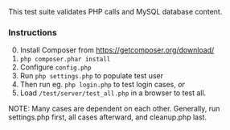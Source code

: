 This test suite validates PHP calls and MySQL database content.

### Instructions

0. Install Composer from https://getcomposer.org/download/
1. `php composer.phar install`
2. Configure `config.php`
3. Run `php settings.php` to populate test user
4. Then run eg. `php login.php` to test login cases, _or_
5. Load `/test/server/test_all.php` in a browser to test all.

NOTE: Many cases are dependent on each other. Generally, run settings.php first, all cases afterward, and cleanup.php last.
